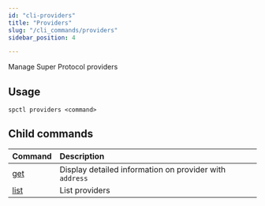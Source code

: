 ```yaml
---
id: "cli-providers"
title: "Providers"
slug: "/cli_commands/providers"
sidebar_position: 4

---
```


Manage Super Protocol providers

## Usage

```
spctl providers <command>
```

## Child commands

|**Command**|**Description**|
| :- | :- |
|[get](/developers/cli_commands/providers/get)|Display detailed information on provider with `address`|
|[list](/developers/cli_commands/providers/list)|List providers|